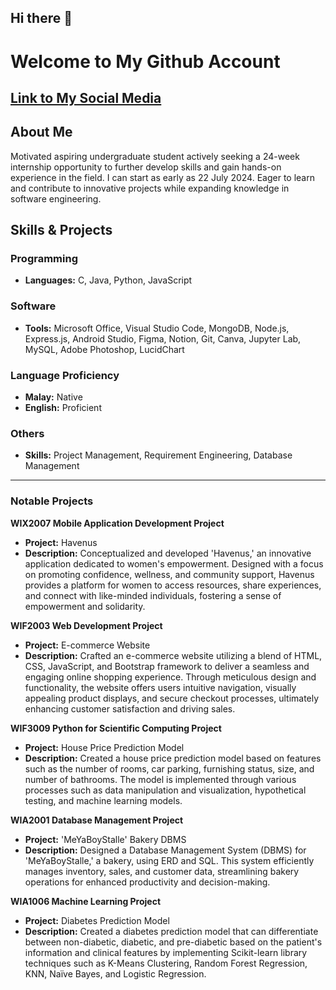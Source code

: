 ## Hi there 👋

<!--
**nijam001/nijam001** is a ✨ _special_ ✨ repository because its `README.md` (this file) appears on your GitHub profile.

Here are some ideas to get you started:

- 🔭 I’m currently working on ...
- 🌱 I’m currently learning ...
- 👯 I’m looking to collaborate on ...
- 🤔 I’m looking for help with ...
- 💬 Ask me about ...
- 📫 How to reach me: ...
- 😄 Pronouns: ...
- ⚡ Fun fact: ...
-->

# Welcome to My Github Account

## [Link to My Social Media](#) <!-- Replace '#' with the actual URL -->

## About Me

Motivated aspiring undergraduate student actively seeking a 24-week internship opportunity to further develop skills and gain hands-on experience in the field. I can start as early as 22 July 2024. Eager to learn and contribute to innovative projects while expanding knowledge in software engineering.

## Skills & Projects


### Programming
- **Languages:** C, Java, Python, JavaScript

### Software
- **Tools:** Microsoft Office, Visual Studio Code, MongoDB, Node.js, Express.js, Android Studio, Figma, Notion, Git, Canva, Jupyter Lab, MySQL, Adobe Photoshop, LucidChart

### Language Proficiency
- **Malay:** Native
- **English:** Proficient

### Others
- **Skills:** Project Management, Requirement Engineering, Database Management

---

### Notable Projects

**WIX2007 Mobile Application Development Project**
- **Project:** Havenus
- **Description:** Conceptualized and developed 'Havenus,' an innovative application dedicated to women's empowerment. Designed with a focus on promoting confidence, wellness, and community support, Havenus provides a platform for women to access resources, share experiences, and connect with like-minded individuals, fostering a sense of empowerment and solidarity.

**WIF2003 Web Development Project**
- **Project:** E-commerce Website
- **Description:** Crafted an e-commerce website utilizing a blend of HTML, CSS, JavaScript, and Bootstrap framework to deliver a seamless and engaging online shopping experience. Through meticulous design and functionality, the website offers users intuitive navigation, visually appealing product displays, and secure checkout processes, ultimately enhancing customer satisfaction and driving sales.

**WIF3009 Python for Scientific Computing Project**
- **Project:** House Price Prediction Model
- **Description:** Created a house price prediction model based on features such as the number of rooms, car parking, furnishing status, size, and number of bathrooms. The model is implemented through various processes such as data manipulation and visualization, hypothetical testing, and machine learning models.

**WIA2001 Database Management Project**
- **Project:** 'MeYaBoyStalle' Bakery DBMS
- **Description:** Designed a Database Management System (DBMS) for 'MeYaBoyStalle,' a bakery, using ERD and SQL. This system efficiently manages inventory, sales, and customer data, streamlining bakery operations for enhanced productivity and decision-making.

**WIA1006 Machine Learning Project**
- **Project:** Diabetes Prediction Model
- **Description:** Created a diabetes prediction model that can differentiate between non-diabetic, diabetic, and pre-diabetic based on the patient's information and clinical features by implementing Scikit-learn library techniques such as K-Means Clustering, Random Forest Regression, KNN, Naïve Bayes, and Logistic Regression.

